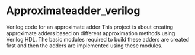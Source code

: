 # Approximateadder_verilog
Verilog code for an approximate adder
This project is about creating approximate adders based on different approximation methods using Verilog HDL.
The basic modules required to build these adders are created first and then the adders are implemented using these modules.
